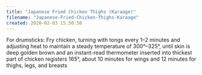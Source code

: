 ```yaml
---
title: "Japanese Fried Chicken Thighs (Karaage)"
filename: "Japanese-Fried-Chicken-Thighs-Karaage"
created: 2020-02-03 15:50:50
---
```

For drumsticks: Fry chicken, turning with tongs every 1–2 minutes and adjusting heat to maintain a steady temperature of 300°–325°, until skin is deep golden brown and an instant-read thermometer inserted into thickest part of chicken registers 165°, about 10 minutes for wings and 12 minutes for thighs, legs, and breasts
